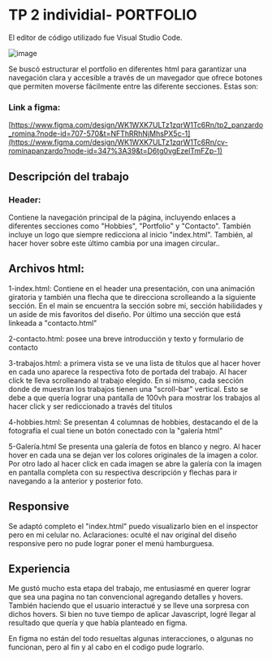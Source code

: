 # TP 2 individial- PORTFOLIO #

El editor de código utilizado fue Visual Studio Code.

![image](https://github.com/RominaPanzardo/cv-rominapanzardo/assets/164932077/3a20f15c-efa1-4277-8d03-b2329cc2dcf0)

Se buscó estructurar el portfolio en diferentes html para garantizar una navegación clara y accesible a través de un mavegador que ofrece botones que permiten moverse fácilmente entre las diferente secciones. Estas son:

### Link a figma: ### 
[https://www.figma.com/design/WK1WXK7ULTz1zqrW1Tc6Rn/tp2_panzardo_romina.?node-id=707-570&t=NFThRRhNjMhsPX5c-1](https://www.figma.com/design/WK1WXK7ULTz1zqrW1Tc6Rn/cv-rominapanzardo?node-id=347%3A39&t=D6tg0vgEzelTmFZp-1)

## Descripción del trabajo ##


### Header: ###

Contiene la navegación principal de la página, incluyendo enlaces a diferentes secciones como "Hobbies", "Portfolio" y "Contacto". También incluye un logo que siempre redicciona al inicio "index.html". También, al hacer hover sobre este último cambia por una imagen circular..

## Archivos html: ##

1-index.html: Contiene en el header una presentación, con una animación giratoria y también una flecha que te direcciona scrolleando a la siguiente sección. En el main se encuentra la sección sobre mi, sección habilidades y un aside de mis favoritos del diseño.
Por último una sección que está linkeada a "contacto.html"

2-contacto.html: posee una breve introducción y texto y formulario de contacto
 
3-trabajos.html:
a primera vista se ve una lista de títulos que al hacer hover en cada uno aparece la respectiva foto de portada del trabajo. Al hacer click te lleva scrolleando al trabajo elegido. 
En si mismo, cada sección donde de muestran los trabajos tienen una "scroll-bar" vertical. Esto se debe a que quería lograr una pantalla de 100vh para mostrar los trabajos al hacer click y ser rediccionado a través del titulos

4-hobbies.html:
Se presentan 4 columnas de hobbies, destacando el de la fotografía el cual tiene un botón conectado con la "galería html"


5-Galería.html
Se presenta una galería de fotos en blanco y negro. Al hacer hover en cada una se dejan ver los colores originales de la imagen a color. 
Por otro lado al hacer click en cada imagen se abre la galería con la imagen en pantalla completa con su respectiva descripción y flechas para ir navegando a la anterior y posterior foto.


## Responsive ##
Se adaptó completo el "index.html" puedo visualizarlo bien en el inspector pero en mi celular no.
Aclaraciones: oculté el nav original del diseño responsive pero no pude lograr poner el menú hamburguesa.

## Experiencia ##
Me gustó mucho esta etapa del trabajo, me entusiasmé en querer lograr que sea una pagina no tan convencional agregando detalles y hovers. También haciendo que el usuario interactué y se lleve una sorpresa con dichos hovers. Si bien no tuve tiempo de aplicar Javascript, logré llegar al resultado que quería y que había planteado en figma.

En figma no están del todo resueltas algunas interacciones, o algunas no funcionan, pero al fin y al cabo en el codigo pude lograrlo.


